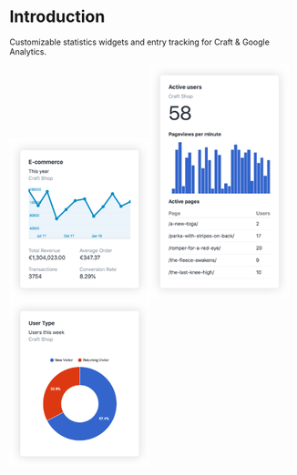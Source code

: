 # Introduction

Customizable statistics widgets and entry tracking for Craft & Google Analytics.

<img src="./images/ecommerce-widget@2x.png" title="E-commerce Widget" width="246" /><img src="./images/realtime-widget@2x.png" title="Realtime Widget" width="246" /><img src="./images/pie-chart@2x.png" title="Pie Chart" width="246" />